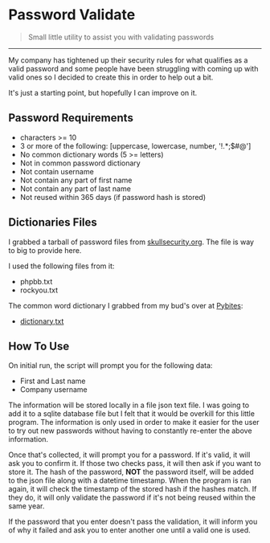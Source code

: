 # Password Validate
> Small little utility to assist you with validating passwords

---

My company has tightened up their security rules for what qualifies as a valid password and some people have been struggling with coming up with valid ones so I decided to create this in order to help out a bit.

It's just a starting point, but hopefully I can improve on it.

## Password Requirements
* characters >= 10
* 3 or more of the following:
  [uppercase, lowercase, number, '!.*;$#@']
* No common dictionary words (5 >= letters)
* Not in common password dictionary
* Not contain username
* Not contain any part of first name
* Not contain any part of last name
* Not reused within 365 days (if password hash is stored)

## Dictionaries Files
I grabbed a tarball of password files from [skullsecurity.org](https://blog.skullsecurity.org/2010/the-ultimate-faceoff-between-password-lists). The file is way to big to provide here.

I used the following files from it:
* phpbb.txt
* rockyou.txt

The common word dictionary I grabbed from my bud's over at [Pybites](https://pybit.es/):
* [dictionary,txt](http://bit.ly/2iQ3dlZ)

## How To Use
On initial run, the script will prompt you for the following data:
* First and Last name
* Company username

The information will be stored locally in a file json text file. I was going to add it to a sqlite database file but I felt that it would be overkill for this little program. The information is only used in order to make it easier for the user to try out new passwords without having to constantly re-enter the above information.

Once that's collected, it will prompt you for a password. If it's valid, it will ask you to confirm it. If those two checks pass, it will then ask if you want to store it. The hash of the password, **NOT** the password itself, will be added to the json file along with a datetime timestamp. When the program is ran again, it will check the timestamp of the stored hash if the hashes match. If they do, it will only validate the password if it's not being reused within the same year.

If the password that you enter doesn't pass the validation, it will inform you of why it failed and ask you to enter another one until a valid one is used.
